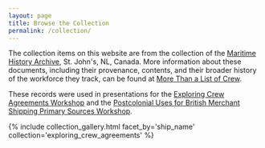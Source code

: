 ```yaml
---
layout: page
title: Browse the Collection
permalink: /collection/
---
```


The collection items on this website are from the collection of the [Maritime History Archive](https://mha.mun.ca/mha/), St. John's, NL, Canada. More information about these documents, including their provenance, contents, and their broader history of the workforce they track, can be found at [More Than a List of Crew](https://mha.mun.ca/mha/mlc/).

These records were used in presentations for the [Exploring Crew Agreements Workshop](https://maritimeworkshops.com/expcrewagreements/) and the [Postcolonial Uses for British Merchant Shipping Primary Sources Workshop](https://maritimeworkshops.com/postcolonial/).


{% include collection_gallery.html facet_by='ship_name' collection='exploring_crew_agreements' %}
